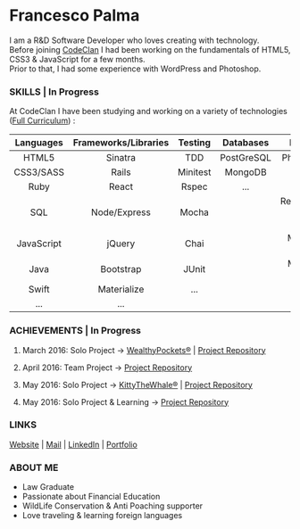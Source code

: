 # Francesco Palma
  
I am a R&D Software Developer who loves creating with technology.  
Before joining [CodeClan](http://codeclan.com) I had been working on the fundamentals of HTML5, CSS3 & JavaScript for a few months.  
Prior to that, I had some experience with WordPress and Photoshop.

### SKILLS | In Progress

At CodeClan I have been studying and working on a variety of technologies ([Full Curriculum](https://github.com/FrancescoPalma/CodeClan---CX3)) :

| Languages  | Frameworks/Libraries   | Testing | Databases | Design        | Mobile |
|:-----------:|:---------------------:|:-------:|:---------:|:-------------:|:------:|
|HTML5       |Sinatra                 |TDD      |PostGreSQL |Photoshop      |Android |
|CSS3/SASS   |Rails                   |Minitest |MongoDB    |UX             |iOS     |
|Ruby        |React                   |Rspec    |...        |UI             |        |
|SQL         |Node/Express            |Mocha    |           |Responsive Web Design|        |
|JavaScript  |jQuery                  |Chai     |           |Mobile-First   |        |
|Java        |Bootstrap               |JUnit    |           |Material Design|        |
|Swift       |Materialize             |...      |           |Sketch         |        |
|...         |...                     |         |           |...            |        | 
  

### ACHIEVEMENTS | In Progress
  
1) March 2016: Solo Project -> [WealthyPockets®](https://wealthypockets.herokuapp.com/) | [Project Repository](https://github.com/FrancescoPalma/CodeClan_Assignment_1)  
  
2) April 2016: Team Project -> [Project Repository](https://github.com/rpmonteiro/project_2_flyaway)  
  
3) May 2016: Solo Project -> [KittyTheWhale®](https://play.google.com/store/apps/details?id=com.francesco_p.kitty_whale_game) | [Project Repository](https://github.com/FrancescoPalma/CodeClan_Assignment_3)  
  
4) May 2016: Solo Project & Learning -> [Project Repository](https://github.com/FrancescoPalma/CodeClan_Assignment_4)
  
### LINKS

[Website](http://intermundi.it) | [Mail](mailto:fpfrancescopalma7@gmail.com) | [LinkedIn](https://it.linkedin.com/in/palmafrancesco) | [Portfolio](http://intermundi.it/en/francesco/portfolio/)

### ABOUT ME
* Law Graduate
* Passionate about Financial Education
* WildLife Conservation & Anti Poaching supporter
* Love traveling & learning foreign languages
